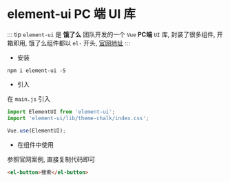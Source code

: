 # element-ui PC 端 UI 库

::: tip
`element-ui` 是 **饿了么** 团队开发的一个 `Vue` **PC端** `UI` 库, 封装了很多组件, 开箱即用, 饿了么组件都以 `el-` 开头,  [官网地址](http://element.eleme.io/#/zh-CN/component/installation)
:::

- 安装

`npm i element-ui -S`

- 引入

在 `main.js` 引入

```js
import ElementUI from 'element-ui';
import 'element-ui/lib/theme-chalk/index.css';

Vue.use(ElementUI);
```

- 在组件中使用

参照官网案例, 直接复制代码即可

```html
<el-button>搜索</el-button>
```